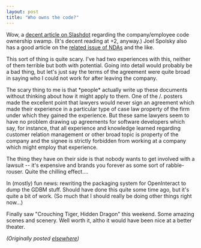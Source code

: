 ```yaml
---
layout: post
title: "Who owns the code?"
---
```




<p>Wow, a <a
href="http://slashdot.org/article.pl?sid=01/02/18/2133205&mode=flat">decent
article on Slashdot</a> regarding the company/employee code
ownership swamp. (It's decent reading at +2, anyway.) Joel
Spolsky also has a good article on the <a
href="http://joel.editthispage.com/stories/storyReader$25">related
issue of NDAs</a> and the like.

<p>This sort of thing is quite scary. I've had two
experiences with this, neither of them terrible but both
with potential. Going into detail would probably be a bad
thing, but let's just say the terms of the agreement were
quite broad in saying who I could not work for after leaving
the company.

<p>The scary thing to me is that *people* actually write up
these documents without thinking about how it might apply to
them. One of the /. posters made the excellent point that
lawyers would never sign an agreement which made their
experience in a particular type of case law property of the
firm under which they gained the experience. But these same
lawyers seem to have no problem drawing up agreements for
software developers which say, for instance, that all
experience and knowledge learned regarding customer relation
management or other broad topic is property of the company
and the signee is strictly forbidden from working at a
company which might employ that experience.

<p>The thing they have on their side is that nobody wants to
get involved with a lawsuit -- it's expensive and brands you
forever as some sort of rabble-rouser. Quite the chilling
effect....

<p>In (mostly) fun news: rewriting the packaging system for
OpenInteract to dump the GDBM stuff. Should have done this
quite some time ago, but it's quite a bit of work. (So much
that I should really be doing other things right now...)

<p>Finally saw "Crouching Tiger, Hidden Dragon" this
weekend. Some amazing scenes and scenery. Well worth it,
altho it would have been nice at a better theater.

<p><em>(Originally posted <a href="http://www.advogato.org/person/cwinters/diary.html?start=41">elsewhere</a>)</em></p>


